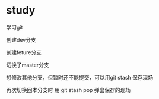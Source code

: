 # study
学习git

创建dev分支

创建feture分支


切换了master分支

想修改其他分支，但暂时还不能提交，可以用git stash 保存现场

再次切换回本分支时 用 git stash pop 弹出保存的现场